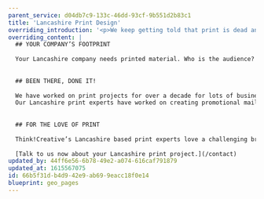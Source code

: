 ```yaml
---
parent_service: d04db7c9-133c-46dd-93cf-9b551d2b83c1
title: 'Lancashire Print Design'
overriding_introduction: '<p>We keep getting told that print is dead and that digital is the way to reach the largest audience, but is this true? Here at Think!Creative&rsquo;s Lancashire print design studio we think print is far from dead. &ldquo;You can&rsquo;t beat an old book.&rdquo; This is because the reader can touch and smell the pages. These tactile responses are the reason why print is still hugely important when developing company material.</p>'
overriding_content: |
  ## YOUR COMPANY’S FOOTPRINT
  
  Your Lancashire company needs printed material. Who is the audience? How big is the target market? What’s the goal? And what form of print will meet those goals best? Just as important are questions of branding, tone of voice, message and impact. Creating quality print material requires addressing all of the above – and more. And at Think!Creative, our Lancashire print designers have years of experience creating the perfect blend.
  
  
  ## BEEN THERE, DONE IT!
  
  We have worked on print projects for over a decade for lots of businesses across Lancashire, creating print material for companies as large as BP and BAE Systems.
  Our Lancashire print experts have worked on creating promotional mailers, vehicle log books, leaflets, business cards, newsletters, catalogues, flyers, posters, training booklets, menus, brochures, annual reports, stationery and many more. [Check out our portfolio here](/work)
  
  
  ## FOR THE LOVE OF PRINT
  
  Think!Creative’s Lancashire based print experts love a challenging brief. They equally love small, intimate projects. In both cases they adhere to brand guidelines, budget, and timescales. It’s why companies of all types, shapes and sizes return to us time and again.
  
  [Talk to us now about your Lancashire print project.](/contact)
updated_by: 44ff6e56-6b78-49e2-a074-616caf791879
updated_at: 1615567075
id: 66b5f31d-b4d9-42e9-ab69-9eacc18f0e14
blueprint: geo_pages
---
```

